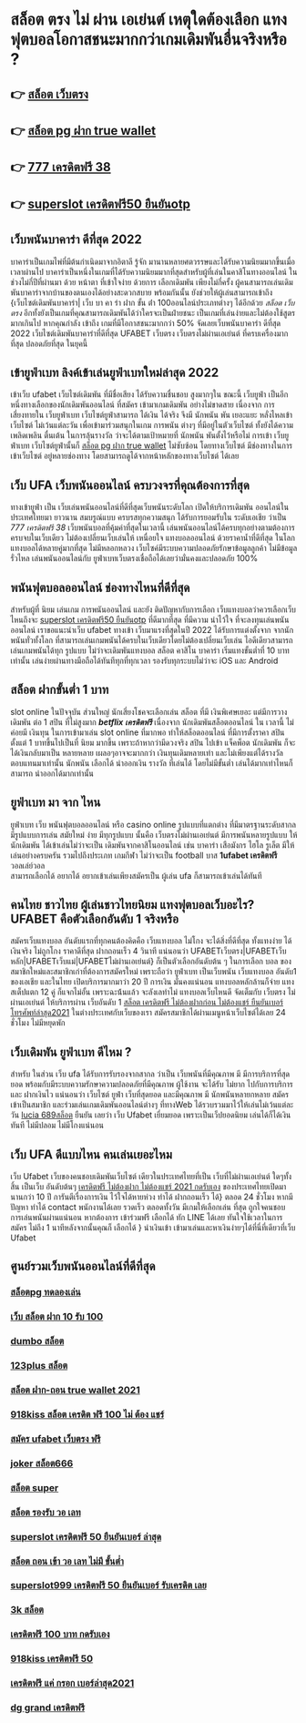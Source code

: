 # สล็อต ตรง ไม่ ผ่าน เอเย่นต์  เหตุใดต้องเลือก แทงฟุตบอลโอกาสชนะมากกว่าเกมเดิมพันอื่นจริงหรือ ?

## 👉 [สล็อต เว็บตรง](https://mabet.net/credit-free-new/)
## 👉 [สล็อต pg ฝาก true wallet](https://mabet.net/)
## 👉 [777 เครดิตฟรี 38](https://mabet.net/register/)
## 👉 [superslot เครดิตฟรี50 ยืนยันotp](https://bio.link/tisawago)

## เว็บพนันบาคาร่า ดีที่สุด 2022 

บาคาร่าเป็นเกมไพ่ที่มีต้นกำเนิดมาจากอิตาลี  รู้จัก มานานหลายศตวรรษและได้รับความนิยมมากขึ้นเมื่อเวลาผ่านไป บาคาร่าเป็นหนึ่งในเกมที่ได้รับความนิยมมากที่สุดสำหรับผู้ที่เล่นในคาสิโนทางออนไลน์ ในช่วงไม่กี่ปีที่ผ่านมา ด้วย    หน้าตา ที่เข้าใจง่าย ด้วยการ  เลือกเดิมพัน  เพียงไม่กี่ครั้ง ผู้คนสามารถเล่นเดิมพันบาคาร่าจากบ้านของตนเองได้อย่างสะดวกสบาย  พร้อมกันนั้น ยังช่วยให้ผู้เล่นสามารถเข้าถึง {เว็บไซต์เดิมพันบาคาร่า| เว็บ บา คา ร่า ฝาก ขั้น ต่ํา 100ออนไลน์ประเภทต่างๆ ได้อีกด้วย *สล็อต เว็บตรง* อีกทั้งยังเป็นเกมที่คุณสามารถเดิมพันได้ว่าใครจะเป็นฝ่ายชนะ เป็นเกมที่เล่นง่ายและไม่ต้องใช้สูตรมากเกินไป หากคุณกำลัง  เข้าถึง เกมที่มีโอกาสชนะมากกว่า 50%  จัดเลยเว็บพนันบาคาร่า ดีที่สุด 2022  เว็บไซต์เดิมพันบาคาร่าที่ดีที่สุด UFABET เว็บตรง เว็บตรงไม่ผ่านเอเย่นต์ ที่ครบเครื่องมากที่สุด ปลอดภัยที่สุด ในยุคนี้

## เข้ายูฟ่าเบท ลิงค์เข้าเล่นยูฟ่าเบทใหม่ล่าสุด 2022 

เข้าเว็บ ufabet  เว็บไซต์เดิมพัน  ที่มีชื่อเสียง ได้รับความชื่นชอบ สูงมากๆใน ขณะนี้  เว็บยูฟ่า  เป็นอีกหนึ่งทางเลือกของนักเดิมพันออนไลน์  ที่สมัคร เข้ามาเกมเดิมพัน อย่างไม่ขาดสาย เนื่องจาก การเสี่ยงทายใน เว็บยูฟ่าเบท เว็บไซต์ยูฟ่าสามารถ ได้เงิน ได้จริง จึงมี นักพนัน พัน เยอะแยะ หลั่งไหลเข้าเว็บไซต์ ไม่เว้นแต่ละวัน เพื่อเข้ามาร่วมสนุกในเกม การพนัน ต่างๆ ที่มีอยู่ในตัวเว็บไซต์  ทั้งยังได้ความ เพลิดเพลิน ตื่นเต้น ในการลุ้นรางวัล ว่าจะได้ตามเป้าหมายที่ นักพนัน พันตั้งไว้หรือไม่ การเข้า เว็บยูฟ่าเบท เว็บไซต์ยูฟ่านั้นก็ [สล็อต pg ฝาก true wallet](https://mabet.net/register/) ไม่ซับซ้อน โดยทางเว็บไซต์ มีช่องทางในการเข้าเว็บไซต์ อยู่หลายช่องทาง โดยสามารถดูได้จากหน้าหลักของทางเว็บไซต์ ได้เลย


## เว็บ UFA เว็บพนันออนไลน์  ครบวงจรที่คุณต้องการที่สุด

 ทางเข้ายูฟ่า เป็น เว็บเล่นพนันออนไลน์ที่ดีที่สุดเว็บพนันระดับโลก เปิดให้บริการเดิมพัน ออนไลน์ในประเทศไทยมา ยาวนาน สมบรูณ์แบบ ครบรสทุกความสนุก ได้รับการยอมรับใน ระดับเอเชีย ว่าเป็น  *777 เครดิตฟรี 38* เว็บพนันบอลที่คุ้มค่าที่สุดในเวลานี้ เล่นพนันออนไลน์ได้ครบทุกอย่างตามต้องการ ครบจบในเว็บเดียว ไม่ต้องเปลี่ยนเว็บเล่นให้ เหนื่อยใจ   แทงบอลออนไลน์  ด้วยราคาน้ำที่ดีที่สุด ในโลก แทงบอลได้หลายคู่มากที่สุด ไม่มีหลอกหลวง เว็บไซค์มีระบบความปลอดภัยรักษาข้อมูลลูกค้า ไม่มีข้อมูลรั่วไหล เล่นพนันออนไลน์กับ ยูฟ่าเบทเว็บตรงเชื่อถือได้เลยว่ามั่นคงและปลอดภัย 100% 


##  พนันฟุตบอลออนไลน์ ช่องทางไหนที่ดีที่สุด 

สำหรับผู้ที่ นิยม เล่นเกม การพนันออนไลน์ และยัง ติดปัญหากับการเลือก เว็บแทงบอลว่าควรเลือกเว็บไหนถึงจะ [superslot เครดิตฟรี50 ยืนยันotp](https://mabet.net/credit-free-100/) ที่ดีมากที่สุด  ที่มีความ น่าไว้ใจ ที่จะลงทุนเล่นพนันออนไลน์ เราขอแนะนำเว็บ ufabet ทางเข้า  เว็บมาแรงที่สุดในปี 2022 ได้รับการแต่งตั้งจาก จากนักพนันทั่วทั้งโลก ที่สามารถเล่นเกมพนันได้ครบในเว็บเดียวโดยไม่ต้องเปลี่ยนเว็บเล่น ไอดีเดียวสามารถเล่นเกมพนันได้ทุก รูปแบบ ไม่ว่าจะเดิมพันแทงบอล สล็อต คาสิโน บาคาร่า เริ่มแทงขั้นต่ำที่ 10 บาทเท่านั้น เล่นง่ายผ่านทางมือถือได้ทันทีทุกที่ทุกเวลา รองรับทุกระบบไม่ว่าจะ  iOS และ Android 


##  สล็อต  ฝากขั้นต่ำ 1 บาท 

 slot online ในปัจจุบัน  ส่วนใหญ่  นักเสี่ยงโชคจะเลือกเล่น สล็อต ที่มี เงินพิเศษเยอะ แต่มีการวางเดิมพัน ต่อ 1  สปิน  ที่ไม่สูงมาก ***betflix เครดิตฟรี*** เนื่องจาก นักเดิมพันสล็อตออนไลน์ ใน เวลานี้ ไม่ค่อยมี เงินทุน ในการเข้ามาเล่น slot online ที่มากพอ ทำให้สล็อตออนไลน์ ที่มีการตั้งราคา  สปิน  ตั้งแต่ 1 บาทขึ้นไปเป็นที่ นิยม มากขึ้น เพราะถ้าหากว่ามีดวงจริง  สปิน ไปเข้า แจ็คพ็อต  นักเดิมพัน ก็จะได้เงินกลับมาเป็น หลายหลาย เผลอๆอาจจะมากกว่า  เงินทุนเดิมหลายเท่า และไม่เพียงแต่ได้รางวัล ตอบแทนมาเท่านั้น  นักพนัน  เลือกได้  นำออกเงิน รางวัล ที่เล่นได้ โดยไม่มีขั้นต่ำ  เล่นได้มากเท่าไหนก็สามารถ  นำออกได้มากเท่านั้น


## ยูฟ่าเบท มา จาก ไหน

ยูฟ่าเบท   เว็บ พนันฟุตบอลออนไลน์     หรือ  casino online    รูปแบบที่แตกต่าง ที่มีมาตรฐานระดับสากล มีรูปแบบการเล่น    สมัยใหม่    ง่าย    มีทุกรูปแบบ  นั้นคือ เว็บตรงไม่ผ่านเอเย่นต์    มีการพนันหลายรูปแบบ ให้ นักเดิมพัน  ได้เข้าเล่นไม่ว่าจะเป็น เดิมพันจากคาสิโนออนไลน์   เช่น บาคาร่า   เสือมังกร  ไฮโล  รูเล็ต  มีให้เล่นอย่างครบครัน   รวมไปถึงประเภท เกมกีฬา ไม่ว่าจะเป็น  football  บาส  **1ufabet เครดิตฟรี**  วอลเล่ย์วอล  
  สามารถเลือกได้  อยากได้   อยากเข้าเล่นเพียงสมัครเป็น ผู้เล่น  ufa ก็สามารถเข้าเล่นได้ทันที


## คนไทย ชาวไทย ผู้เล่นชาวไทยนิยม แทงฟุตบอลเว็บอะไร? UFABET คือตัวเลือกอันดับ 1 จริงหรือ

สมัครเว็บแทงบอล อันดับแรกที่ทุกคนต้องคิดคือ เว็บแทงบอล ไม่โกง  จะได้สิ่งที่ดีที่สุด ทั้งแทงง่าย ได้เงินจริง ไม่ถูกโกง ราคาดีที่สุด ฝากถอนเร็ว 4 วินาที  แน่นอนว่า UFABETเว็บตรง|UFABETเว็บหลัก|UFABETเว็บแม่|UFABETไม่ผ่านเอเย่นต์}   ก็เป็นตัวเลือกอันดับต้น ๆ ในการเลือก บอล ของสมาชิกใหม่และสมาชิกเก่าที่ต้องการสมัครใหม่ เพราะถือว่า ยูฟ่าเบท เป็นเว็บพนัน เว็บแทงบอล อันดับ1 ของเอเชีย และในไทย เปิดบริการมากมาว่า 20 ปี การเงิน มั่นคงแน่นอน แทงบอลหลักล้านก็จ่าย แทงสเต็ปแตก 12  คู่ ก็แจกไม่อั้น เพราะฉะน้้นแล้ว จะลังเลทำไม่ แทงบอลเว็บไหนดี จัดเต็มกับ เว็บตรง ไม่ผ่านเอเย่นต์ ให้บริการผ่าน  เว็บอันดับ 1 [สล็อต เครดิตฟรี ไม่ต้องฝากก่อน ไม่ต้องแชร์ ยืนยันเบอร์โทรศัพท์ล่าสุด2021](https://member.mabet.net/?action=login) ในต่างประเทศกับเว็บของเรา สมัครสมาชิกได้ผ่านเมนูหน้าเว็บไซต์ได้เลย 24 ชั่วโมง ไม่มีหยุดพัก


##  เว็บเดิมพัน  ยูฟ่าเบท ดีไหม ?

สำหรับ ในส่วน  เว็บ  ufa ได้รับการรับรองจากสากล ว่าเป็น เว็บพนันที่มีคุณภาพ  มี มีการบริการที่สุดยอด พร้อมกับมีระบบความรักษาความปลอดภัยที่มีคุณภาพ  ผู้ใช้งาน จะได้รับ ไม่ยาก ไปกับการบริการ  และ ฝากเงินไว แน่นอนว่า เว็บไซต์   ยูฟ่า   เว็บที่สุดยอด และมีคุณภาพ  มี นักพนันหลายกหลาย สมัครเข้าเป็นสมาชิก  และร่วมเล่นเกมเดิมพันออนไลน์ต่างๆ ที่ทางWeb ได้รวบรวมมาไว้ให้เล่นไม่เว้นแต่ละวัน [lucia 689สล็อต](https://mabet.net/pg-slot-credit-free/)  ยืนยัน เลยว่า เว็บ Ufabet   เยี่ยมยอด  เพราะเป็นเว็ปยอดนิยม เล่นได้ก็ได้เงินทันที ไม่มีปลอม ไม่มีโกงแน่นอน


## เว็บ UFA  ดีแบบไหน คนเล่นเยอะไหม

 เว็บ Ufabet เว็บของคนชอบเดิมพันเว็บไซต์ เดียวในประเทศไทยที่เป็น เว็บที่ไม่ผ่านเอเย่นต์ ใดๆทั้งสิ้น เป็นเว็บ อันดับต้นๆ [เครดิตฟรี ไม่ต้องฝาก ไม่ต้องแชร์ 2021 กดรับเอง](https://mabet.net/20-free-100/)  ของประเทศไทยเปิดมานานกว่า 10 ปี การันตีเรื่องการเงิน ไว้ใจได้หายห่วง  ทำได้ ฝากถอนเร็ว ได้} ตลอด 24 ชั่วโมง หากมีปัญหา ทำได้  contact พนักงานได้เลย รวดเร็ว  ตลอดทั้งวัน  มีเกมให้เลือกเล่น ที่สุด ถูกใจคนชอบ การเล่นพนันผ่านแน่นอน หากต้องการ  เข้าร่วมฟรี  เลือกได้ ทัก LINE  ได้เลย ทันใจใช้เวลาในการสมัคร ไม่ถึง 1 นาทีหลังจากนั้นคุณก็ เลือกได้ } นำเงินเข้า เข้ามาเล่นและหาเงินง่ายๆได้ที่นี่ที่เดียวที่เว็บ Ufabet 


## ศูนย์รวมเว็บพนันออนไลน์ที่ดีที่สุด

### [สล็อตpg ทดลองเล่น](https://atom.io/themes/MABET.net%20สล็อตหมายเลข1%20แตกหนัก%20100%%20สล็อต%20168%20vip%20008%20สล็อต%20สล็อตแตกหนัก%2020รับ100)
### [เว็บ สล็อต ฝาก 10 รับ 100](https://atom.io/themes/MABET.net%20สล็อตหมายเลข1%20แตกหนัก%20100%%20สล็อต%20เครดิตฟรี%20ไม่ต้องฝาก%20ไม่ต้องแชร์%20ล่าสุด%2050%20วอเลท%20008%20สล็อต%20สล็อตแตกหนัก%2020รับ100)
### [dumbo สล็อต](https://atom.io/themes/MABET.net%20สล็อตหมายเลข1%20แตกหนัก%20100%%20สล็อต285%20008%20สล็อต%20สล็อตแตกหนัก%2020รับ100)
### [123plus สล็อต](https://atom.io/themes/MABET.net%20สล็อตหมายเลข1%20แตกหนัก%20100%%20superslot%20เครดิตฟรี%2050%20ล่าสุด%20วันนี้%20ฟรี%20008%20สล็อต%20สล็อตแตกหนัก%2020รับ100)
### [สล็อต ฝาก-ถอน true wallet 2021](https://atom.io/themes/MABET.net%20สล็อตหมายเลข1%20แตกหนัก%20100%%20สล็อต%20เว็บตรงไม่ผ่านเอเย่นต์ไม่มีขั้นต่ํา%20008%20สล็อต%20สล็อตแตกหนัก%2020รับ100)
### [918kiss สล็อต เครดิต ฟรี 100 ไม่ ต้อง แชร์](https://atom.io/themes/MABET.net%20สล็อตหมายเลข1%20แตกหนัก%20100%%20เว็บเกมออนไลน์%20เครดิตฟรี%20008%20สล็อต%20สล็อตแตกหนัก%2020รับ100)
### [สมัคร ufabet เว็บตรง ฟรี](https://atom.io/themes/MABET.net%20สล็อตหมายเลข1%20แตกหนัก%20100%%20สล็อต%20008%20สล็อต%20สล็อตแตกหนัก%2020รับ100)
### [joker สล็อต666](https://atom.io/themes/MABET.net%20สล็อตหมายเลข1%20แตกหนัก%20100%%20รวม%20เว็บ%20สล็อต%20ฝาก%2010%20รับ%20100%20วอ%20เลท%202021%20008%20สล็อต%20สล็อตแตกหนัก%2020รับ100)
### [สล็อต super](https://atom.io/themes/MABET.net%20สล็อตหมายเลข1%20แตกหนัก%20100%%20สล็อตpk%20008%20สล็อต%20สล็อตแตกหนัก%2020รับ100)
### [สล็อต รองรับ วอ เลท](https://atom.io/themes/MABET.net%20สล็อตหมายเลข1%20แตกหนัก%20100%%20สล็อต%20เครดิตฟรี%20ไม่มี%20เงื่อนไข%20008%20สล็อต%20สล็อตแตกหนัก%2020รับ100)
### [superslot เครดิตฟรี 50 ยืนยันเบอร์ ล่าสุด](https://atom.io/themes/MABET.net%20สล็อตหมายเลข1%20แตกหนัก%20100%%20818king%20เครดิตฟรี%20008%20สล็อต%20สล็อตแตกหนัก%2020รับ100)
### [สล็อต ถอน เข้า วอ เลท ไม่มี ขั้นต่ำ](https://atom.io/themes/MABET.net%20สล็อตหมายเลข1%20แตกหนัก%20100%%20สมัคร%20winner55%20เครดิตฟรี%20008%20สล็อต%20สล็อตแตกหนัก%2020รับ100)
### [superslot999 เครดิตฟรี 50 ยืนยันเบอร์ รับเครดิต เลย](https://atom.io/themes/MABET.net%20สล็อตหมายเลข1%20แตกหนัก%20100%%20สูตร%20สล็อต%20008%20สล็อต%20สล็อตแตกหนัก%2020รับ100)
### [3k สล็อต](https://atom.io/themes/MABET.net%20สล็อตหมายเลข1%20แตกหนัก%20100%%20สล็อต168g%20008%20สล็อต%20สล็อตแตกหนัก%2020รับ100)
### [เครดิตฟรี 100 บาท กดรับเอง](https://atom.io/themes/MABET.net%20สล็อตหมายเลข1%20แตกหนัก%20100%%20สล็อต%20777%20เครดิตฟรี%20ล่าสุด%20วันนี้%20008%20สล็อต%20สล็อตแตกหนัก%2020รับ100)
### [918kiss เครดิตฟรี 50](https://atom.io/themes/MABET.net%20สล็อตหมายเลข1%20แตกหนัก%20100%%20สล็อต%20png%20008%20สล็อต%20สล็อตแตกหนัก%2020รับ100)
### [เครดิตฟรี แค่ กรอก เบอร์ล่าสุด2021](https://atom.io/themes/MABET.net%20สล็อตหมายเลข1%20แตกหนัก%20100%%20สล็อต%20ทดลอง%20008%20สล็อต%20สล็อตแตกหนัก%2020รับ100)
### [dg grand เครดิตฟรี](https://atom.io/themes/MABET.net%20สล็อตหมายเลข1%20แตกหนัก%20100%%20สล็อต%20xo%20เว็บตรงไม่ผ่านเอเย่นต์%202021%20008%20สล็อต%20สล็อตแตกหนัก%2020รับ100)